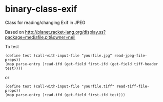 binary-class-exif
=================

Class for reading/changing Exif in JPEG

Based on http://planet.racket-lang.org/display.ss?package=mediafile.plt&owner=neil

To test
```racket
(define test (call-with-input-file "yourfile.jpg" read-jpeg-file-props))
(map parse-entry (read-ifd (get-field first-ifd (get-field tiff-header test))))
```
or
```racket
(define test (call-with-input-file "yourfile.tiff" read-tiff-file-props))
(map parse-entry (read-ifd (get-field first-ifd test)))
```



